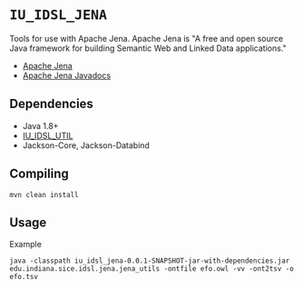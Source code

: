 # `IU_IDSL_JENA`

Tools for use with Apache Jena. Apache Jena is 
"A free and open source Java framework for building Semantic Web and
Linked Data applications."

* [Apache Jena](https://jena.apache.org/)
* [Apache Jena Javadocs](https://jena.apache.org/documentation/javadoc/jena/index.html)

## Dependencies

* Java 1.8+
* [IU\_IDSL\_UTIL](https://github.com/IUIDSL/iu_idsl_jena)
* Jackson-Core, Jackson-Databind

## Compiling

```
mvn clean install
```

## Usage

Example

```
java -classpath iu_idsl_jena-0.0.1-SNAPSHOT-jar-with-dependencies.jar edu.indiana.sice.idsl.jena.jena_utils -ontfile efo.owl -vv -ont2tsv -o efo.tsv
```
